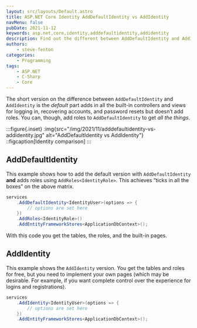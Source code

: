 ```yaml
---
layout: src/layouts/Default.astro
title: ASP.NET Core Identity AddDefaultIdentity vs AddIdentity
navMenu: false
pubDate: 2021-11-12
keywords: asp.net,core,identity,adddefaultidentity,addidentity
description: Find out the different between AddDefaultIdentity and AddIdentity in ASP.NET Core.
authors:
    - steve-fenton
categories:
    - Programming
tags:
    - ASP.NET
    - C-Sharp
    - Core
---
```


The short version on the difference between `AddDefaultIdentity` and `AddIdentity` is the *default* part adds in all the built-in controllers and views for logging in, recovering accounts, and password resets but doesn’t add roles. You can, though, add roles to `AddDefaultIdentity` to get *all the things*.

:::figure{.inset}
:img{src="/img/2021/11/adddefaultidentity-vs-addidentity.jpg" alt="AddDefaultIdentity vs AddIdentity"}
::figcaption[Identity comparison]
:::

## AddDefaultIdentity

This example shows how to add the default version with `AddDefaultIdentity` **and** adds roles using `AddRoles<IdentityRole>`. This achieves “ticks in all the boxes” on the above matrix.

```csharp
services
    .AddDefaultIdentity<IdentityUser>(options => { 
        // options are set here
    })
    .AddRoles<IdentityRole>()
    .AddEntityFrameworkStores<ApplicationDbContext>();
```

With this code you get the tables, the roles, and the built-in pages.

## AddIdentity

This example shows the `AddIdentity` version. You get the tables and roles for free, but you need to implement your own pages (which may be desirable. For example, if you want complete control over the experience for logins and registrations).

```csharp
services
    .AddIdentity<IdentityUser>(options => { 
        // options are set here
    })
    .AddEntityFrameworkStores<ApplicationDbContext>();
```